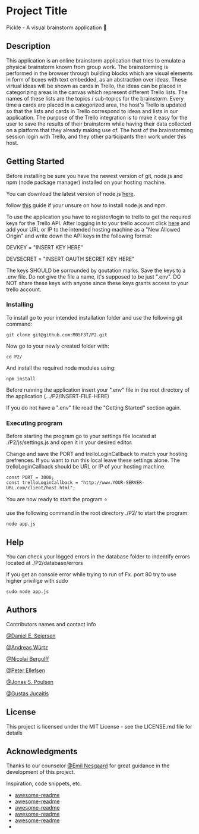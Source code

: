 # Project Title

Pickle - A visual brainstorm application 🤯

## Description

This application is an online brainstorm application that tries to emulate a physical brainstorm known from group work. The brainstorming is performed in the browser through building blocks which are visual elements in form of boxes with text embedded, as an abstraction over ideas. These virtual ideas will be shown as cards in Trello, the ideas can be placed in categorizing areas in the canvas which represent different Trello lists. The names of these lists are the topics / sub-topics for the brainstorm. Every time a cards are placed in a categorized area, the host's Trello is updated so that the lists and cards in Trello correspond to ideas and lists in our application. The purpose of the Trello integration is to make it easy for the user to save the results of their brainstorm while having their data collected on a platform that they already making use of. The host of the brainstorming session login with Trello, and they other participants then work under this host.

## Getting Started

Before installing be sure you have the newest version of git, node.js and npm (node package manager) installed on your hosting machine.

You can download the latest version of node.js [here](https://nodejs.org/en/download/ "Node.js homepage"). 

follow [this](https://docs.npmjs.com/downloading-and-installing-node-js-and-npm "Downloading and installing Node.js and npm") guide if your unsure on how to install node.js and npm.

To use the application you have to register/login to trello to get the required keys for the Trello API. After logging in to your trello account click [here](https://trello.com/app-key "Trello API page") and add your URL or IP to the intended hosting machine as a "New Allowed Origin" and write down the API keys in the following format:

DEVKEY = "INSERT KEY HERE"

DEVSECRET = "INSERT OAUTH SECRET KEY HERE"

The keys SHOULD be sorrounded by qoutation marks. Save the keys to a .env file. Do not give the file a name, it's supposed to be just ".env". DO NOT share these keys with anyone since these keys grants access to your trello account.

### Installing

To install go to your intended installation folder and use the following git command:
```
git clone git@github.com:M05F3T/P2.git
```
Now go to your newly created folder with:
```
cd P2/
```
And install the required node modules using:
```
npm install
```

Before running the application insert your ".env" file in the root directory of the application (.../P2/INSERT-FILE-HERE)

If you do not have a ".env" file read the "Getting Started" section again.

### Executing program

Before starting the program go to your settings file located at ./P2/js/settings.js and open it in your desired editor.

Change and save the PORT and trelloLoginCallback to match your hosting prefrences. If you want to run this local leave these settings alone. The trelloLoginCallback should be URL or IP of your hosting machine. 
```
const PORT = 3000;
const trelloLoginCallback = "http://www.YOUR-SERVER-URL.com/client/host.html";
```

You are now ready to start the program ⭐

use the following command in the root directory ./P2/ to start the program:
```
node app.js
```

## Help
You can check your logged errors in the database folder to indentify errors located at ./P2/database/errors

If you get an console error while trying to run of Fx. port 80 try to use higher privilige with sudo
```
sudo node app.js
```

## Authors

Contributors names and contact info

[@Daniel E. Sejersen](https://github.com/M05F3T)

[@Andreas Würtz](https://github.com/M05F3T)

[@Nicolai Bergulff](https://github.com/M05F3T)

[@Peter Ellefsen](https://github.com/M05F3T)

[@Jonas S. Poulsen](https://github.com/M05F3T)

[@Gustas Jucaitis](https://github.com/M05F3T)

## License

This project is licensed under the MIT License - see the LICENSE.md file for details

## Acknowledgments

Thanks to our counselor [@Emil Nesgaard](https://www.linkedin.com/in/emil-nesgaard/) for great guidance in the development of this project.

Inspiration, code snippets, etc.
* [awesome-readme](https://github.com/matiassingers/awesome-readme)
* [awesome-readme](https://github.com/matiassingers/awesome-readme)
* [awesome-readme](https://github.com/matiassingers/awesome-readme)
* [awesome-readme](https://github.com/matiassingers/awesome-readme)
* [awesome-readme](https://github.com/matiassingers/awesome-readme)
* 

